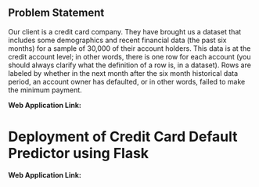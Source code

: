 ## Problem Statement

Our client is a credit card company. They have brought us a dataset that includes some demographics and recent financial data (the past six months) for a sample of 30,000 of their account holders. This data is at the credit account level; in other words, there is one row for each account (you should always clarify what the definition of a row is, in a dataset). Rows are labeled by whether in the next month after the six month historical data period, an account owner has defaulted, or in other words, failed to make the minimum payment.<br>

<b>Web Application Link:</b> 


# Deployment of Credit Card Default Predictor using Flask

**Web Application Link:** 
